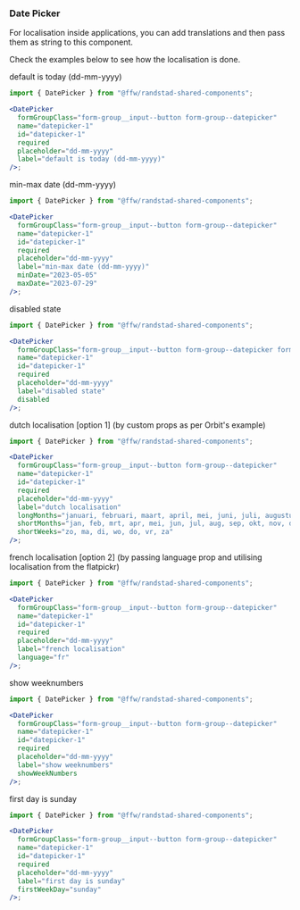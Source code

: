 ### Date Picker
For localisation inside applications, you can add translations and then pass them as string to this component.

Check the examples below to see how the localisation is done.

default is today (dd-mm-yyyy)
```jsx
import { DatePicker } from "@ffw/randstad-shared-components";

<DatePicker
  formGroupClass="form-group__input--button form-group--datepicker"
  name="datepicker-1"
  id="datepicker-1"
  required
  placeholder="dd-mm-yyyy"
  label="default is today (dd-mm-yyyy)"
/>;
```

min-max date (dd-mm-yyyy)
```jsx
import { DatePicker } from "@ffw/randstad-shared-components";

<DatePicker
  formGroupClass="form-group__input--button form-group--datepicker"
  name="datepicker-1"
  id="datepicker-1"
  required
  placeholder="dd-mm-yyyy"
  label="min-max date (dd-mm-yyyy)"
  minDate="2023-05-05"
  maxDate="2023-07-29"
/>;
```

disabled state
```jsx
import { DatePicker } from "@ffw/randstad-shared-components";

<DatePicker
  formGroupClass="form-group__input--button form-group--datepicker form-group--disabled"
  name="datepicker-1"
  id="datepicker-1"
  required
  placeholder="dd-mm-yyyy"
  label="disabled state"
  disabled
/>;
```

dutch localisation [option 1] (by custom props as per Orbit's example)
```jsx
import { DatePicker } from "@ffw/randstad-shared-components";

<DatePicker
  formGroupClass="form-group__input--button form-group--datepicker"
  name="datepicker-1"
  id="datepicker-1"
  required
  placeholder="dd-mm-yyyy"
  label="dutch localisation"
  longMonths="januari, februari, maart, april, mei, juni, juli, augustus, september, oktober, november, december"
  shortMonths="jan, feb, mrt, apr, mei, jun, jul, aug, sep, okt, nov, dec"
  shortWeeks="zo, ma, di, wo, do, vr, za"
/>;
```

french localisation [option 2] (by passing language prop and utilising localisation from the flatpickr)
```jsx
import { DatePicker } from "@ffw/randstad-shared-components";

<DatePicker
  formGroupClass="form-group__input--button form-group--datepicker"
  name="datepicker-1"
  id="datepicker-1"
  required
  placeholder="dd-mm-yyyy"
  label="french localisation"
  language="fr"
/>;
```

show weeknumbers
```jsx
import { DatePicker } from "@ffw/randstad-shared-components";

<DatePicker
  formGroupClass="form-group__input--button form-group--datepicker"
  name="datepicker-1"
  id="datepicker-1"
  required
  placeholder="dd-mm-yyyy"
  label="show weeknumbers"
  showWeekNumbers
/>;
```

first day is sunday
```jsx
import { DatePicker } from "@ffw/randstad-shared-components";

<DatePicker
  formGroupClass="form-group__input--button form-group--datepicker"
  name="datepicker-1"
  id="datepicker-1"
  required
  placeholder="dd-mm-yyyy"
  label="first day is sunday"
  firstWeekDay="sunday"
/>;
```